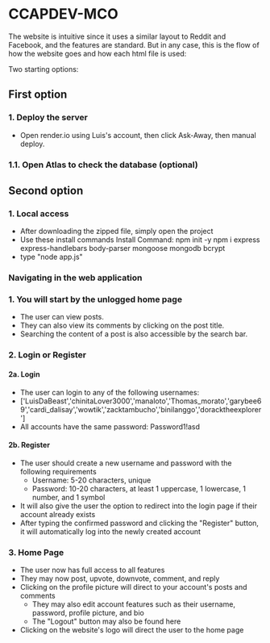 
# CCAPDEV-MCO
The website is intuitive since it uses a similar layout to Reddit and Facebook, and the features are standard. But in any case, this is the flow of how the website goes and how each html file is used:

Two starting options:
## First option
### 1. Deploy the server
- Open render.io using Luis's account, then click Ask-Away, then manual deploy.

### 1.1. Open Atlas to check the database (optional)

## Second option
### 1. Local access
- After downloading the zipped file, simply open the project
- Use these install commands
Install Command:
npm init -y
npm i express express-handlebars body-parser mongoose mongodb bcrypt
- type "node app.js"

### Navigating in the web application

### 1. You will start by the unlogged home page

- The user can view posts.
- They can also view its comments by clicking on the post title.
- Searching the content of a post is also accessible by the search bar.

### 2. Login or Register

#### 2a. Login
- The user can login to any of the following usernames:
- ['LuisDaBeast','chinitaLover3000','manaloto','Thomas_morato','garybee69','cardi_dalisay','wowtik','zacktambucho','binilanggo','doracktheexplorer']
- All accounts have the same password: Password1!asd

#### 2b. Register
- The user should create a new username and password with the following requirements
	- Username: 5-20 characters, unique
	- Password: 10-20 characters, at least 1 uppercase, 1 lowercase, 1 number, and 1 symbol
- It will also give the user the option to redirect into the login page if their account already exists 
- After typing the confirmed password and clicking the "Register" button, it will automatically log into the newly created account

### 3. Home Page
- The user now has full access to all features
- They may now post, upvote, downvote, comment, and reply
- Clicking on the profile picture will direct to your account's posts and comments
	- They may also edit account features such as their username, password, profile picture, and bio
	- The "Logout" button may also be found here
- Clicking on the website's logo will direct the user to the home page 

  
```
